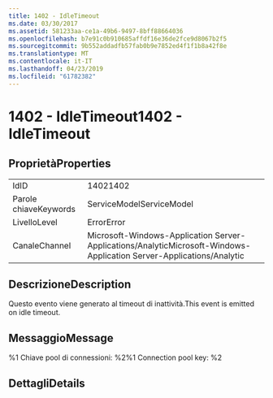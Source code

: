 ```yaml
---
title: 1402 - IdleTimeout
ms.date: 03/30/2017
ms.assetid: 581233aa-ce1a-49b6-9497-8bff88664036
ms.openlocfilehash: b7e91c0b910685affdf16e36de2fce9d8067b2f5
ms.sourcegitcommit: 9b552addadfb57fab0b9e7852ed4f1f1b8a42f8e
ms.translationtype: MT
ms.contentlocale: it-IT
ms.lasthandoff: 04/23/2019
ms.locfileid: "61782382"
---
```

# <a name="1402---idletimeout"></a><span data-ttu-id="e0981-102">1402 - IdleTimeout</span><span class="sxs-lookup"><span data-stu-id="e0981-102">1402 - IdleTimeout</span></span>
## <a name="properties"></a><span data-ttu-id="e0981-103">Proprietà</span><span class="sxs-lookup"><span data-stu-id="e0981-103">Properties</span></span>  
  
|||  
|-|-|  
|<span data-ttu-id="e0981-104">Id</span><span class="sxs-lookup"><span data-stu-id="e0981-104">ID</span></span>|<span data-ttu-id="e0981-105">1402</span><span class="sxs-lookup"><span data-stu-id="e0981-105">1402</span></span>|  
|<span data-ttu-id="e0981-106">Parole chiave</span><span class="sxs-lookup"><span data-stu-id="e0981-106">Keywords</span></span>|<span data-ttu-id="e0981-107">ServiceModel</span><span class="sxs-lookup"><span data-stu-id="e0981-107">ServiceModel</span></span>|  
|<span data-ttu-id="e0981-108">Livello</span><span class="sxs-lookup"><span data-stu-id="e0981-108">Level</span></span>|<span data-ttu-id="e0981-109">Error</span><span class="sxs-lookup"><span data-stu-id="e0981-109">Error</span></span>|  
|<span data-ttu-id="e0981-110">Canale</span><span class="sxs-lookup"><span data-stu-id="e0981-110">Channel</span></span>|<span data-ttu-id="e0981-111">Microsoft-Windows-Application Server-Applications/Analytic</span><span class="sxs-lookup"><span data-stu-id="e0981-111">Microsoft-Windows-Application Server-Applications/Analytic</span></span>|  
  
## <a name="description"></a><span data-ttu-id="e0981-112">Descrizione</span><span class="sxs-lookup"><span data-stu-id="e0981-112">Description</span></span>  
 <span data-ttu-id="e0981-113">Questo evento viene generato al timeout di inattività.</span><span class="sxs-lookup"><span data-stu-id="e0981-113">This event is emitted on idle timeout.</span></span>  
  
## <a name="message"></a><span data-ttu-id="e0981-114">Messaggio</span><span class="sxs-lookup"><span data-stu-id="e0981-114">Message</span></span>  
 <span data-ttu-id="e0981-115">%1 Chiave pool di connessioni: %2</span><span class="sxs-lookup"><span data-stu-id="e0981-115">%1 Connection pool key: %2</span></span>  
  
## <a name="details"></a><span data-ttu-id="e0981-116">Dettagli</span><span class="sxs-lookup"><span data-stu-id="e0981-116">Details</span></span>
